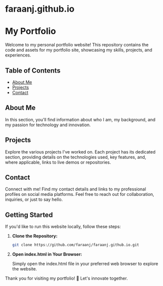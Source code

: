 # faraanj.github.io


# My Portfolio

Welcome to my personal portfolio website! This repository contains the code and assets for my portfolio site, showcasing my skills, projects, and experiences.

## Table of Contents

- [About Me](#about-me)
- [Projects](#projects)
- [Contact](#contact)

## About Me

In this section, you'll find information about who I am, my background, and my passion for technology and innovation.

## Projects

Explore the various projects I've worked on. Each project has its dedicated section, providing details on the technologies used, key features, and, where applicable, links to live demos or repositories.


## Contact

Connect with me! Find my contact details and links to my professional profiles on social media platforms. Feel free to reach out for collaboration, inquiries, or just to say hello.

## Getting Started

If you'd like to run this website locally, follow these steps:

1. **Clone the Repository:**
   ```bash
   git clone https://github.com/faraanj/faraanj.github.io.git

2. **Open index.html in Your Browser:**
   
    Simply open the index.html file in your preferred web browser to explore the website.


Thank you for visiting my portfolio! 🚀 Let's innovate together.
